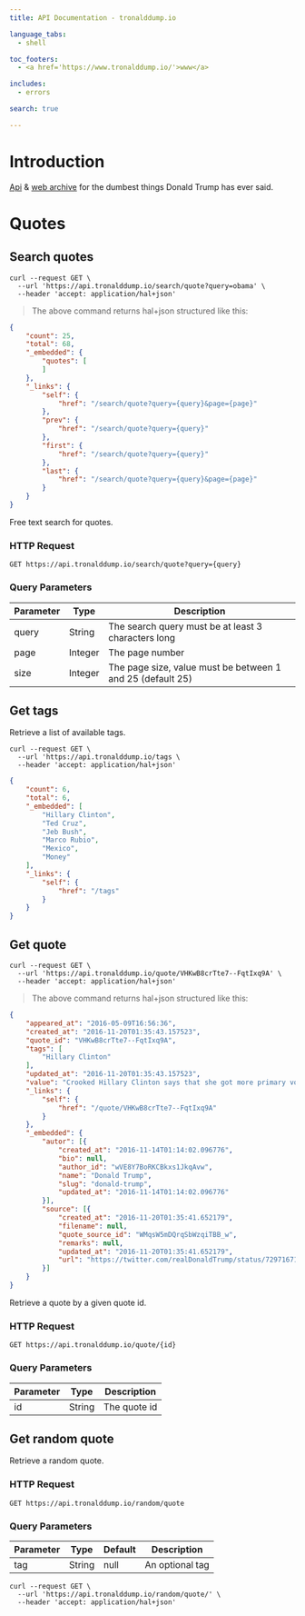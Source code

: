 ```yaml
---
title: API Documentation - tronalddump.io

language_tabs:
  - shell

toc_footers:
  - <a href='https://www.tronalddump.io/'>www</a>

includes:
  - errors

search: true

---
```


# Introduction

[Api](https://api.tronalddump.io) & [web archive](https://www.tronalddump.io) for the dumbest things Donald Trump has ever said.

# Quotes

## Search quotes

```shell
curl --request GET \
  --url 'https://api.tronalddump.io/search/quote?query=obama' \
  --header 'accept: application/hal+json'
```

> The above command returns hal+json structured like this:

```json
{
	"count": 25,
	"total": 68,
	"_embedded": {
		"quotes": [
		]
	},
	"_links": {
		"self": {
			"href": "/search/quote?query={query}&page={page}"
		},
		"prev": {
			"href": "/search/quote?query={query}"
		},
		"first": {
			"href": "/search/quote?query={query}"
		},
		"last": {
			"href": "/search/quote?query={query}&page={page}"
		}
	}
}
```


Free text search for quotes.

### HTTP Request

`GET https://api.tronalddump.io/search/quote?query={query}`

### Query Parameters

Parameter | Type | Description
--------- | ------- | -----------
query | String | The search query must be at least 3 characters long
page | Integer | The page number
size | Integer | The page size, value must be between 1 and 25 (default 25)

## Get tags

Retrieve a list of available tags.

```shell
curl --request GET \
  --url 'https://api.tronalddump.io/tags \
  --header 'accept: application/hal+json'
```

```json
{
	"count": 6,
	"total": 6,
	"_embedded": [
		"Hillary Clinton",
		"Ted Cruz",
		"Jeb Bush",
		"Marco Rubio",
		"Mexico",
		"Money"
	],
	"_links": {
		"self": {
			"href": "/tags"
		}
	}
}
```

## Get quote

```shell
curl --request GET \
  --url 'https://api.tronalddump.io/quote/VHKwB8crTte7--FqtIxq9A' \
  --header 'accept: application/hal+json'
```
> The above command returns hal+json structured like this:

```json
{
    "appeared_at": "2016-05-09T16:56:36",
    "created_at": "2016-11-20T01:35:43.157523",
    "quote_id": "VHKwB8crTte7--FqtIxq9A",
    "tags": [
        "Hillary Clinton"
    ],
    "updated_at": "2016-11-20T01:35:43.157523",
    "value": "Crooked Hillary Clinton says that she got more primary votes than Donald Trump. But I had 17 people to beat—she had one!",
    "_links": {
        "self": {
            "href": "/quote/VHKwB8crTte7--FqtIxq9A"
        }
    },
    "_embedded": {
        "autor": [{
            "created_at": "2016-11-14T01:14:02.096776",
            "bio": null,
            "author_id": "wVE8Y7BoRKCBkxs1JkqAvw",
            "name": "Donald Trump",
            "slug": "donald-trump",
            "updated_at": "2016-11-14T01:14:02.096776"
        }],
        "source": [{
            "created_at": "2016-11-20T01:35:41.652179",
            "filename": null,
            "quote_source_id": "WMqsW5mDQrqSbWzqiTBB_w",
            "remarks": null,
            "updated_at": "2016-11-20T01:35:41.652179",
            "url": "https://twitter.com/realDonaldTrump/status/729716712124362754"
        }]
    }
}
```

Retrieve a quote by a given quote id.

### HTTP Request

`GET https://api.tronalddump.io/quote/{id}`

### Query Parameters

Parameter | Type | Description
--------- | ------- | -----------
id | String | The quote id

## Get random quote

Retrieve a random quote.

### HTTP Request

`GET https://api.tronalddump.io/random/quote`

### Query Parameters

Parameter | Type | Default | Description
--------- | ---- | ------- | -----------
tag | String | null | An optional tag

```shell
curl --request GET \
  --url 'https://api.tronalddump.io/random/quote/' \
  --header 'accept: application/hal+json'
```

